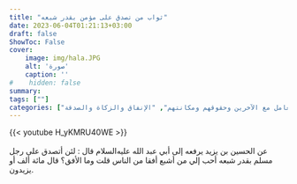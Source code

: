 ```yaml
---
title: "ثواب من تصدق على مؤمن بقدر شبعه"
date: 2023-06-04T01:21:13+03:00
draft: false
ShowToc: False
cover:
    image: img/hala.JPG
    alt: 'صورة'
    caption: ''
#    hidden: false
summary: 
tags: [""]
categories: ["التعامل مع الآخرين وحقوقهم ومكانتهم", "الإنفاق والزكاة والصدقة"]
---
```

{{< youtube H_yKMRU40WE >}}  
 <br>
عن الحسين بن يزيد يرفعه إلى أبي عبد الله عليه‌السلام قال :
لئن أتصدق على رجل مسلم بقدر شبعه أحب إلي من أشبع أفقا من
الناس قلت وما الأفق؟ قال مائة ألف أو يزيدون.

